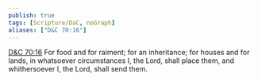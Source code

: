 ```yaml
---
publish: true
tags: [Scripture/DaC, noGraph]
aliases: ["D&C 70:16"]
---
```

[D&C 70:16](https://churchofjesuschrist.org/study/scriptures/dc-testament/dc/70?lang=eng&id=p16#p16) For food and for raiment; for an inheritance; for houses and for lands, in whatsoever circumstances I, the Lord, shall place them, and whithersoever I, the Lord, shall send them.
